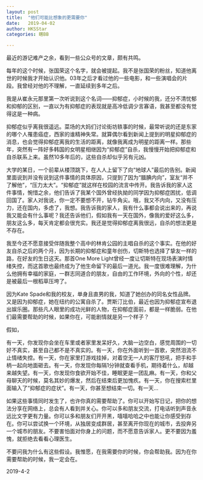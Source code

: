```yaml
---
layout: post
title:  "他们可能比想象的更需要你"
date:   2019-04-02
author: HKSStar
categories: 瞎BB

---
```


最近的游记难产之余，看到一些公众号的文章，颇有共鸣。

每年的这个时候，张国荣这个名字，就会被提起。我不是张国荣的粉丝，知道他离世的时候我才开始认识他。03年之后才看过他的一些电影，和一些演唱会的片段。我曾经对他的不理解，一直延续到多年之后。

我是从崔永元那里第一次听说到这个名词——抑郁症，小时候的我，还分不清忧郁和抑郁的区别，一直以为有抑郁症的表现就是高冷低调少言寡语，我甚至都没有觉得这是一种病。

抑郁症似乎离我很遥远。菜场的大妈们讨论街坊轶事的时候，最常听说的还是东家的哪个人罹患癌症，西家的谁精神失常。就算偶尔看到新闻上提到的明星抑郁症的消息，也会觉得抑郁症离我的生活的距离，就像我离成为明星的距离一样。那些年，突然有一阵好多韩国的女明星相继因为“抑郁症”自杀，我慢慢开始把抑郁症和自杀联系上来。虽然10多年后的，这些自杀却似乎另有元凶。

大学的某日，一个前辈从楼顶跳下，在人人上留下了向“地球人”最后的告别。新闻里面说到并没有说到这件事情的具体原因，只提到了因为“腼腆内向”，室友“并不了解他”，“压力太大”。“抑郁症”就这样在校园的流言中传开。我告诉我的家人这件事情，惋惜之余，他们告诉了我某个国外曾经执拗的同学因为抑郁症困扰，低调回国了。家人对我说，你一定不要想不开，钻牛角尖。哦，我又不内向，又没有压力，还在国内，多虑了，我想。我告诉我的家人，我有什么事都会说出来的，再说我又能会有什么事呢？我还告诉他们，假如我有一天在国外，像我的爱好这么多，朋友这么多，每天肯定都会很充实。我还是觉得抑郁症离我很远，自杀的想法更是不存在。

我至今还不愿意接受伴随我整个高中的林肯公园的主唱自杀的这个事实。在他的好友自杀之后的两个月，因为长期的抑郁症和童年创伤，切斯特也选择了挚友一样的路，在好友的生日这天。那首One More Light曾经一度让切斯特在现场表演时情绪失控，而这首歌也最终成为了他生命留下的最后一道光。我一度很难理解，为什么他拥有幸福的家庭，一群志同道合的朋友，自由的工作环境，外向的个性，却还是被最后一根稻草压垮了。

因为Kate Spade和我的校友，单身且直男的我，知道了她创办的同名女性品牌。又是因为抑郁症，她在纽约的公寓自杀了。贾斯汀比伯，最近也因为抑郁症宣布退出娱乐圈。那些凡人眼里的成功光鲜的人物，在抑郁症面前，都是一样脆弱。在他们最需要帮助的时候，如果你在，可能剧情就是另一个样子？

假如，

有一天，你发现你会坐在车里或者家里发呆好久，大脑一边空白，感觉周围的一切好不真实，甚至自己都不是不真实的。有一天，你在外面听到一首歌，突然泪流不止情绪失控。有一天，你在家里打游戏挂掉，对着空无一人的客厅怒吼，把手和手柄一起向地面砸去。有一天，你发现你每隔1分钟就查看手机，期待着什么，却越来越失望。有一天，你发现你食欲开始不佳，睡眠更是一团乱麻。有一天，你和父母聊天的时候，莫名其妙的爆发，然后在结束后更加愧疚。有一天，你在搜索栏里面输入了“抑郁症的症状”。有一天，你甚至想结束一切。有一天...

如果这些事情同时发生了，也许你真的需要帮助了。你可以开始写日记，把你的想法分享在网络上，总会有人看到并关心。你可以多和朋友交流，打电话听到声音永远比文字更有力量。你可以多和朋友们开开黑，嘻嘻哈哈之中也能让你感受到存在。你可以尝试换一个环境，从独居变成群居，甚至离开你现在的城市，去投奔另一个城市的朋友。不要害怕面对你身上的问题，而不愿意告诉家人。更不要因为羞愧，就拒绝去看看心理医生。

不要问我为什么有这些假设。我惟愿，在我需要你的时候，你会帮助我。因为在你需要帮助的时候，我一定会在。

2019-4-2








